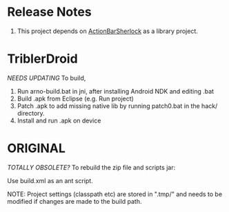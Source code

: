 # Release Notes
1. This project depends on [ActionBarSherlock](https://github.com/JakeWharton/ActionBarSherlock) as a library project.

# TriblerDroid
_NEEDS UPDATING_ To build, 
1. Run arno-build.bat in jni, after installing Android NDK and editing .bat
2. Build .apk from Eclipse (e.g. Run project)
3. Patch .apk to add missing native lib by running patch0.bat in the hack/ directory.
4. Install and run .apk on device

# ORIGINAL
_TOTALLY OBSOLETE?_ To rebuild the zip file and scripts jar:

Use build.xml as an ant script.

NOTE: Project settings (classpath etc) are stored in ".tmp/" and needs to be modified if changes are made to the build path.
